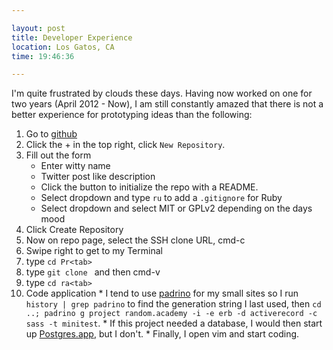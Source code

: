 ```yaml
---

layout: post
title: Developer Experience
location: Los Gatos, CA
time: 19:46:36

---
```


I'm quite frustrated by clouds these days. Having now worked on one for two years (April 2012 - Now), I am still constantly amazed that there is not a better experience for prototyping ideas than the following:

 1. Go to [github](http://github.com)
 2. Click the + in the top right, click `New Repository`.
 3. Fill out the form
    * Enter witty name
    * Twitter post like description
    * Click the button to initialize the repo with a README.
    * Select dropdown and type `ru` to add a `.gitignore` for Ruby
    * Select dropdown and select MIT or GPLv2 depending on the days mood
 4. Click Create Repository
 5. Now on repo page, select the SSH clone URL, cmd-c
 6. Swipe right to get to my Terminal
 7. type `cd Pr<tab>`
 8. type `git clone ` and then cmd-v
 9. type `cd ra<tab>`
 10. Code application
    * I tend to use [padrino](http://www.padrinorb.com/) for my small sites so I run `history | grep padrino` to find the generation string I last used, then `cd ..; padrino g project random.academy -i -e erb -d activerecord -c sass -t minitest`.
    * If this project needed a database, I would then start up [Postgres.app](http://postgresapp.com/), but I don't.
    * Finally, I open vim and start coding.


